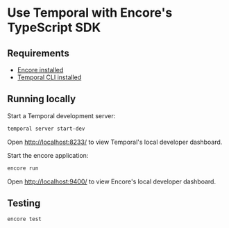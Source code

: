 # Use Temporal with Encore's TypeScript SDK

## Requirements
- [Encore installed](https://encore.dev/docs/install)
- [Temporal CLI installed](https://github.com/temporalio/cli)

## Running locally

Start a Temporal development server:
```bash
temporal server start-dev
```
Open <http://localhost:8233/> to view Temporal's local developer dashboard.

Start the encore application:

```bash
encore run
```
Open <http://localhost:9400/> to view Encore's local developer dashboard.

## Testing

```bash
encore test
```
